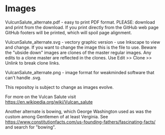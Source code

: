 # Images
VulcunSalute_alternate.pdf - easy to print PDF format.
   PLEASE: download and print from the download.
   If you print directly from the GitHub web page GitHub footers will be printed, 
   which will spoil page alignment. 

VulcunSalute_alternate.svg - vectory graphic version - use Inkscape to view and change.
   If you want to change the image this is the file to use. 
   Beware the "ubside down" images are clones of the master regular images. 
   Any edits to a clone master are reflected in the clones. Use Edit >> Clone >> Unlink 
   to break clone links. 

VulcanSalute_alternate.png - image format for weakminded software that can't handle .svg. 

This repositoy is subject to change as images evolve.

For more on the Vulcan Salute visit https://en.wikipedia.org/wiki/Vulcan_salute

Another alternate is bowing, which George Washington used as was the custom among Gentlemen of 
at least Verginia. See https://www.constitutionfacts.com/us-founding-fathers/fascinating-facts/
and search for "bowing".
